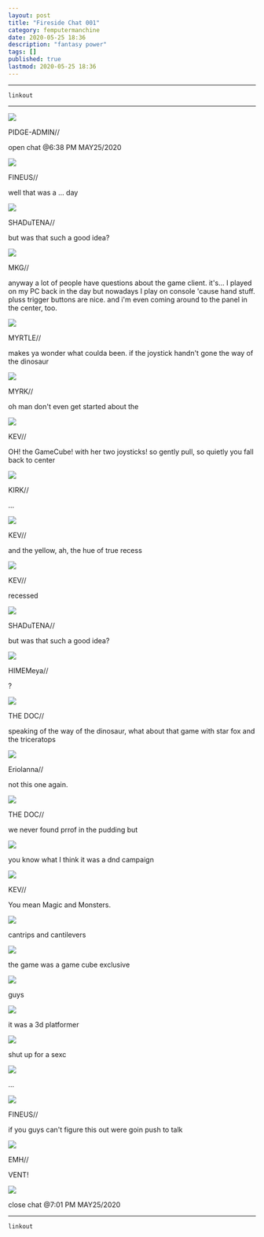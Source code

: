 ```yaml
---
layout: post
title: "Fireside Chat 001"
category: femputermanchine
date: 2020-05-25 18:36
description: "fantasy power"
tags: []
published: true
lastmod: 2020-05-25 18:36
---
```


*****

`linkout`

*****

<div class="chat-box">
<img src="{{ site.url }}/assets/tb/pidge.jpg" class="chat-portrait" />
<p class="ppl-sez">PIDGE-ADMIN//</p>
<p class="ppl-sez">open chat @6:38 PM MAY25/2020</p>
</div>

<div class="chat-box">
<img src="{{ site.url }}/assets/tb/fineus-alt.jpg" class="chat-portrait" />
<p class="ppl-sez">FINEUS//</p>
<p class="ppl-sez">well that was a ... day</p>
</div>

<div class="chat-box">
<img src="{{ site.url }}/assets/tb/00-017.jpg" class="chat-portrait" />
<p class="ppl-sez">SHADuTENA//</p>
<p class="ppl-sez">but was that such a good idea?</p>
</div>

<div class="chat-box">
<img src="{{ site.url }}/assets/tb/mukongold.jpg" class="chat-portrait" />
<p class="ppl-sez">MKG//</p>
<p class="ppl-sez">anyway a lot of people have questions about the game client. it's... I played on my PC back in the day but nowadays I play on console 'cause hand stuff. pluss trigger buttons are nice. and i'm even coming around to the panel in the center, too.</p>
</div>

<div class="chat-box">
<img src="{{ site.url }}/assets/tb/myrtle-processing.jpg" class="chat-portrait" />
<p class="ppl-sez">MYRTLE//</p>
<p class="ppl-sez">makes ya wonder what coulda been. if the joystick handn't gone the way of the dinosaur</p>
</div>

<div class="chat-box">
<img src="{{ site.url }}/assets/tb/myrtlekevin.jpg" class="chat-portrait" />
<p class="ppl-sez">MYRK//</p>
<p class="ppl-sez">oh man don't even get started about the</p>
</div>

<div class="chat-box">
<img src="{{ site.url }}/assets/tb/kev-eng.jpg" class="chat-portrait" />
<p class="ppl-sez">KEV//</p>
<p class="ppl-sez">OH! the GameCube! with her two joysticks! so gently pull, so quietly you fall back to center</p>
</div>

<div class="chat-box">
<img src="{{ site.url }}/assets/tb/kirk.jpg" class="chat-portrait" />
<p class="ppl-sez">KIRK//</p>
<p class="ppl-sez">...</p>
</div>

<div class="chat-box">
<img src="{{ site.url }}/assets/tb/kev-eng.jpg" class="chat-portrait" />
<p class="ppl-sez">KEV//</p>
<p class="ppl-sez">and the yellow, ah, the hue of true recess</p>
</div>

<div class="chat-box">
<img src="{{ site.url }}/assets/tb/kev-eng.jpg" class="chat-portrait" />
<p class="ppl-sez">KEV//</p>
<p class="ppl-sez">recessed</p>
</div>

<div class="chat-box">
<img src="{{ site.url }}/assets/tb/00-017.jpg" class="chat-portrait" />
<p class="ppl-sez">SHADuTENA//</p>
<p class="ppl-sez">but was that such a good idea?</p>
</div>

<div class="chat-box">
<img src="{{ site.url }}/assets/tb/00-018.jpg" class="chat-portrait" />
<p class="ppl-sez">HIMEMeya//</p>
<p class="ppl-sez">?</p>
</div>

<div class="chat-box">
<img src="{{ site.url }}/assets/tb/doctor-emh.jpg" class="chat-portrait" />
<p class="ppl-sez">THE DOC//</p>
<p class="ppl-sez">speaking of the way of the dinosaur, what about that game with star fox and the triceratops</p>
</div>

<div class="chat-box">
<img src="{{ site.url }}/assets/tb/eriolanna.jpg" class="chat-portrait" />
<p class="ppl-sez">Eriolanna//</p>
<p class="ppl-sez">not this one again.</p>
</div>

<div class="chat-box">
<img src="{{ site.url }}/assets/tb/doctor-emh.jpg" class="chat-portrait" />
<p class="ppl-sez">THE DOC//</p>
<p class="ppl-sez">we never found prrof in the pudding but</p>
</div>

<div class="chat-box">
<img src="{{ site.url }}/assets/tb/cedric.jpg" class="chat-portrait" />
<p class="ppl-sez">you know what I think it was a dnd campaign</p>
</div>

<div class="chat-box">
<img src="{{ site.url }}/assets/tb/kev-tinks.jpg" class="chat-portrait" />
<p class="ppl-sez">KEV//</p>
<p class="ppl-sez">You mean Magic and Monsters.</p>
</div>

<div class="chat-box">
<img src="{{ site.url }}/assets/tb/bronald.jpg" class="chat-portrait" />
<p class="ppl-sez">cantrips and cantilevers</p>
</div>

<div class="chat-box">
<img src="{{ site.url }}/assets/tb/doctor-emh.jpg" class="chat-portrait" />
<p class="ppl-sez">the game was a game cube exclusive</p>
</div>

<div class="chat-box">
<img src="{{ site.url }}/assets/tb/fineus.jpg" class="chat-portrait" />
<p class="ppl-sez">guys</p>
</div>

<div class="chat-box">
<img src="{{ site.url }}/assets/tb/doctor-emh.jpg" class="chat-portrait" />
<p class="ppl-sez">it was a 3d platformer</p>
</div>

<div class="chat-box">
<img src="{{ site.url }}/assets/tb/fineus-alt.jpg" class="chat-portrait" />
<p class="ppl-sez">shut up for a sexc</p>
</div>

<div class="chat-box">
<img src="{{ site.url }}/assets/tb/doctor-emh.jpg" class="chat-portrait" />
<p class="ppl-sez">...</p>
</div>

<div class="chat-box">
<img src="{{ site.url }}/assets/tb/fineus.jpg" class="chat-portrait" />
<p class="ppl-sez">FINEUS//</p>
<p class="ppl-sez">if you guys can't figure this out were goin push to talk</p>
</div>

<div class="chat-box">
<img src="{{ site.url }}/assets/tb/emh-tense.jpg" class="chat-portrait" />
<p class="ppl-sez">EMH//</p>
<p class="ppl-sez">VENT!</p>
</div>

<div class="chat-box">
<img src="{{ site.url }}/assets/tb/foufle.jpg" class="chat-portrait" />
<p class="ppl-sez">close chat @7:01 PM MAY25/2020</p>
</div>



*****
`linkout`
